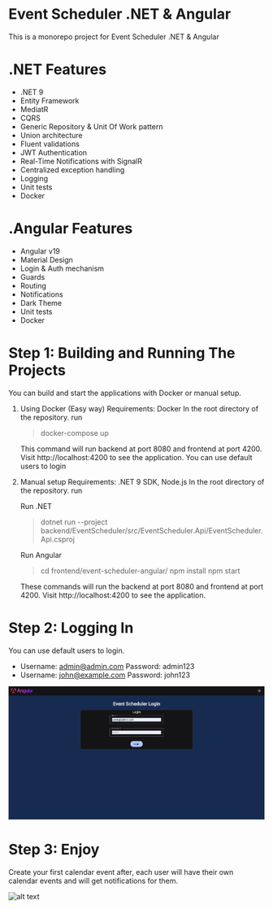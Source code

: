 # Event Scheduler .NET & Angular

This is a monorepo project for Event Scheduler .NET & Angular

# .NET Features

- .NET 9
- Entity Framework
- MediatR
- CQRS
- Generic Repository & Unit Of Work pattern
- Union architecture
- Fluent validations
- JWT Authentication
- Real-Time Notifications with SignalR
- Centralized exception handling
- Logging
- Unit tests
- Docker

# .Angular Features

- Angular v19
- Material Design
- Login & Auth mechanism
- Guards
- Routing
- Notifications
- Dark Theme
- Unit tests
- Docker

# Step 1: Building and Running The Projects

You can build and start the applications with Docker or manual setup.

1. Using Docker (Easy way)
   Requirements: Docker
   In the root directory of the repository. run

   > docker-compose up

   This command will run backend at port 8080 and frontend at port 4200. Visit http://localhost:4200 to see the application.
   You can use default users to login

2. Manual setup
   Requirements: .NET 9 SDK, Node.js
   In the root directory of the repository. run

   Run .NET

   > dotnet run --project backend/EventScheduler/src/EventScheduler.Api/EventScheduler.Api.csproj

   Run Angular

   > cd frontend/event-scheduler-angular/
   > npm install
   > npm start

   These commands will run the backend at port 8080 and frontend at port 4200. Visit http://localhost:4200 to see the application.

# Step 2: Logging In

You can use default users to login.

- Username: admin@admin.com Password: admin123
- Username: john@example.com Password: john123

![alt text](screenshots/login.png)

# Step 3: Enjoy
Create your first calendar event after, each user will have their own calendar events and will get notifications for them.

![alt text](image.png)